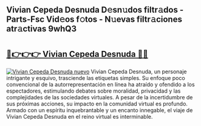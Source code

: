 ## Vivian Cepeda Desnuda D𝚎sn𝚞dos filtr𝚊dos - Parts-Fsc Vid𝚎os f𝚘tos - N𝚞evas filtr𝚊ciones atr𝚊ctivas 9whQ3

# <h2><a href="http://mb67do.tromn.icu/?c=Vivian+Cepeda+Desnuda">🔗👉👉👉 Vivian Cepeda Desnuda 🔗🔗</a></h2>

[![Vivian Cepeda Desnuda nuevo](https://i.imgur.com/pEAQMta.gif)](http://mb67do.tromn.icu/?c=Vivian+Cepeda+Desnuda)
Vivian Cepeda Desnuda, un personaje intrigante y esquivo, trasciende las etiquetas simples. Su enfoque poco convencional de la autorrepresentación en línea ha atraído y ofendido a los espectadores, estimulando debates sobre moralidad, privacidad y las complejidades de las sociedades virtuales. A pesar de la incertidumbre de sus próximas acciones, su impacto en la comunidad virtual es profundo. Armado con un espíritu inquebrantable y un encanto innegable, el viaje de Vivian Cepeda Desnuda en el reino virtual es interminable.
